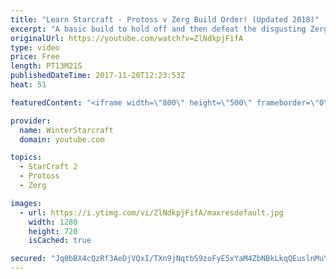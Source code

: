 ```yaml
---
title: "Learn Starcraft - Protoss v Zerg Build Order! (Updated 2018)"
excerpt: "A basic build to hold off and then defeat the disgusting Zerg! Meant for lower level players who have little direction, not for high level players looking for the dankest meta :) -- Watch live at https://www.twitch.tv/wintergaming"
originalUrl: https://youtube.com/watch?v=ZlNdkpjFifA
type: video
price: Free
length: PT13M21S
publishedDateTime: 2017-11-20T12:23:53Z
heat: 51

featuredContent: "<iframe width=\"800\" height=\"500\" frameborder=\"0\" src=\"https://www.youtube.com/embed/ZlNdkpjFifA\" allow=\"accelerometer; autoplay; encrypted-media; gyroscope; picture-in-picture\" allowfullscreen></iframe>"

provider:
  name: WinterStarcraft
  domain: youtube.com

topics:
  - StarCraft 2
  - Protoss
  - Zerg

images:
  - url: https://i.ytimg.com/vi/ZlNdkpjFifA/maxresdefault.jpg
    width: 1280
    height: 720
    isCached: true

secured: "Jq0bBX4cQzRf3AeDjVQxI/TXn9jNqtbS9zoFyE5xYaM4ZbNBkLkqQEuslnMuYmE4lxp8GHOggYOmZD57A52qpD+4+DBa8UC0xANaCDETNDcyqlaUQzUOkLQdRGNX9Zbcc4dZR5MoxbueEaEnIUN/kTFoCSJBkF65TyZl61ZzBJYG1TPPb27v42iwiL8ATghJR4hgJuS2eEloopn0uOQ93qOVP/m5neevzQKctD4UQfNmYcF6gBbprGoYE/6rQRhIJRO7O7Qsbba2TPdo/AWugGtHNVQUH6j/fcdTqYoCV/oV4Jl7Tc4vkg5xVyf6Z4fBOcbKEfkerQ7n0ndbJkmdOVcwsgX7SNCyS+F2nVG/O0vjI/FPWmsJ5VJG0etmLJWFk+nWfcS2KWScaLRDyL9fbffkU+8Iq5ljZVi7zbpmo5c=;imxHaxzJnbzx68LyBE+Idw=="
---
```


